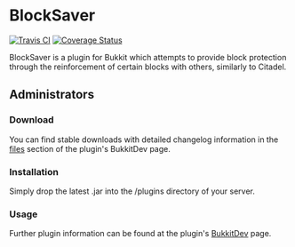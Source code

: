 # BlockSaver
[![Travis CI](https://secure.travis-ci.org/MinerAp/block-saver.png)](http://travis-ci.org/#!/MinerAp/block-saver)
[![Coverage Status](https://img.shields.io/coveralls/MinerAp/block-saver.svg)](https://coveralls.io/r/MinerAp/block-saver?branch=master)

BlockSaver is a plugin for Bukkit which attempts to provide block protection through the reinforcement of certain blocks with others, similarly to Citadel.

## Administrators

### Download

You can find stable downloads with detailed changelog information in the [files](http://dev.bukkit.org/bukkit-plugins/blocksaver/files/) section of the plugin's BukkitDev page.

### Installation

Simply drop the latest .jar into the /plugins directory of your server.

### Usage

Further plugin information can be found at the plugin's [BukkitDev](http://dev.bukkit.org/bukkit-plugins/blocksaver/) page.
